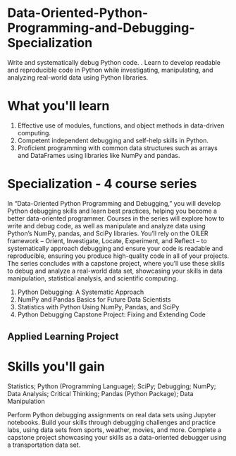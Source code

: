 # Data-Oriented-Python-Programming-and-Debugging-Specialization
Write and systematically debug Python code. . Learn to develop readable and reproducible code in Python while investigating, manipulating, and analyzing real-world data using Python libraries.

# What you'll learn
1. Effective use of modules, functions, and object methods in data-driven computing.
2. Competent independent debugging and self-help skills in Python.
3. Proficient programming with common data structures such as arrays and DataFrames using libraries like NumPy and pandas.

# Specialization - 4 course series

In “Data-Oriented Python Programming and Debugging,” you will develop Python debugging skills and learn best practices, helping you become a better data-oriented programmer. Courses in the series will explore how to write and debug code, as well as manipulate and analyze data using Python’s NumPy, pandas, and SciPy libraries. You’ll rely on the OILER framework – Orient, Investigate, Locate, Experiment, and Reflect – to systematically approach debugging and ensure your code is readable and reproducible, ensuring you produce high-quality code in all of your projects. The series concludes with a capstone project, where you’ll use these skills to debug and analyze a real-world data set, showcasing your skills in data manipulation, statistical analysis, and scientific computing.   

1. Python Debugging: A Systematic Approach
2. NumPy and Pandas Basics for Future Data Scientists
3. Statistics with Python Using NumPy, Pandas, and SciPy
4. Python Debugging Capstone Project: Fixing and Extending Code
## Applied Learning Project

# Skills you'll gain

Statistics; Python (Programming Language); SciPy; Debugging; NumPy; Data Analysis; Critical Thinking; Pandas (Python Package); Data Manipulation

Perform Python debugging assignments on real data sets using Jupyter notebooks. Build your skills through debugging challenges and practice labs, using data sets from sports, weather, movies, and more. Complete a capstone project showcasing your skills as a data-oriented debugger using a transportation data set.  
